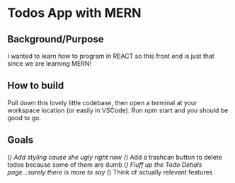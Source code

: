 # Todos App with MERN

## Background/Purpose
I wanted to learn how to program in REACT so this front end is just that since we are learning MERN! 

## How to build
Pull down this lovely little codebase, then open a terminal at your workspace location (or easily in VSCode).
Run npm start and you should be good to go.

## Goals
(*) Add styling cause she ugly right now
(*) Add a trashcan button to delete todos because some of them are dumb
(*) Fluff up the Todo Detials page...surely there is more to say
(*) Think of actually relevant features
